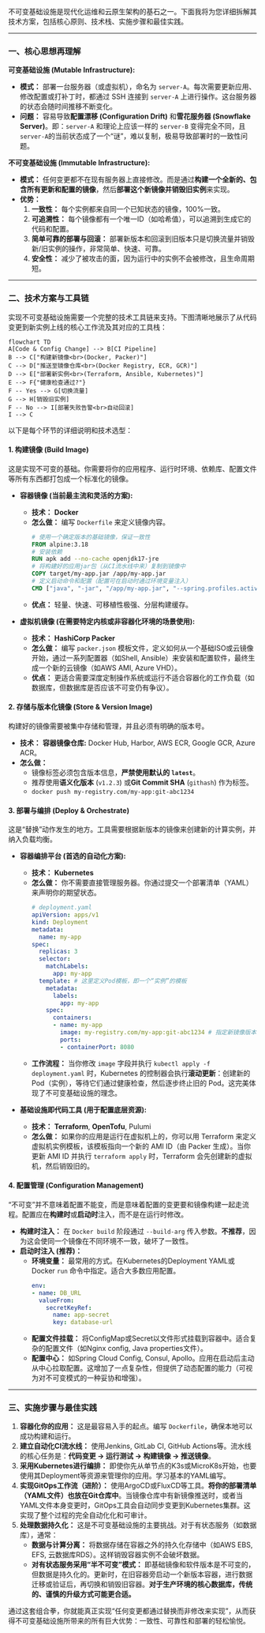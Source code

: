 不可变基础设施是现代化运维和云原生架构的基石之一。下面我将为您详细拆解其技术方案，包括核心原则、技术栈、实施步骤和最佳实践。

---

### 一、核心思想再理解

**可变基础设施 (Mutable Infrastructure):**
*   **模式：** 部署一台服务器（或虚拟机），命名为 `server-A`。每次需要更新应用、修改配置或打补丁时，都通过 SSH 连接到 `server-A` 上进行操作。这台服务器的状态会随时间推移不断变化。
*   **问题：** 容易导致**配置漂移 (Configuration Drift)** 和**雪花服务器 (Snowflake Server)**。即：`server-A` 和理论上应该一样的 `server-B` 变得完全不同，且`server-A`的当前状态成了一个“谜”，难以复制，极易导致部署时的一致性问题。

**不可变基础设施 (Immutable Infrastructure):**
*   **模式：** 任何变更都不在现有服务器上直接修改。而是通过**构建一个全新的、包含所有更新和配置的镜像**，然后**部署这个新镜像并销毁旧实例**来实现。
*   **优势：**
    1.  **一致性：** 每个实例都来自同一个已知状态的镜像，100%一致。
    2.  **可追溯性：** 每个镜像都有一个唯一ID（如哈希值），可以追溯到生成它的代码和配置。
    3.  **简单可靠的部署与回滚：** 部署新版本和回滚到旧版本只是切换流量并销毁新/旧实例的操作，非常简单、快速、可靠。
    4.  **安全性：** 减少了被攻击的面，因为运行中的实例不会被修改，且生命周期短。

---

### 二、技术方案与工具链

实现不可变基础设施需要一个完整的技术工具链来支持。下图清晰地展示了从代码变更到新实例上线的核心工作流及其对应的工具栈：

```mermaid
flowchart TD
A[Code & Config Change] --> B[CI Pipeline]
B --> C["构建新镜像<br>(Docker, Packer)"]
C --> D["推送至镜像仓库<br>(Docker Registry, ECR, GCR)"]
D --> E["部署新实例<br>(Terraform, Ansible, Kubernetes)"]
E --> F{"健康检查通过?"}
F -- Yes --> G[切换流量]
G --> H[销毁旧实例]
F -- No --> I[部署失败告警<br>自动回滚]
I --> C
```

以下是每个环节的详细说明和技术选型：

#### 1. 构建镜像 (Build Image)

这是实现不可变的基础。你需要将你的应用程序、运行时环境、依赖库、配置文件等所有东西都打包成一个标准化的镜像。

*   **容器镜像 (当前最主流和灵活的方案):**
    *   **技术：** **Docker**
    *   **怎么做：** 编写 `Dockerfile` 来定义镜像内容。
        ```dockerfile
        # 使用一个确定版本的基础镜像，保证一致性
        FROM alpine:3.18
        # 安装依赖
        RUN apk add --no-cache openjdk17-jre
        # 将构建好的应用jar包（从CI流水线中来）复制到镜像中
        COPY target/my-app.jar /app/my-app.jar
        # 定义启动命令和配置（配置可在启动时通过环境变量注入）
        CMD ["java", "-jar", "/app/my-app.jar", "--spring.profiles.active=${ENV}"]
        ```
    *   **优点：** 轻量、快速、可移植性极强、分层构建缓存。

*   **虚拟机镜像 (在需要特定内核或非容器化环境的场景使用):**
    *   **技术：** **HashiCorp Packer**
    *   **怎么做：** 编写 `packer.json` 模板文件，定义如何从一个基础ISO或云镜像开始，通过一系列配置器（如Shell, Ansible）来安装和配置软件，最终生成一个新的云镜像（如AWS AMI, Azure VHD）。
    *   **优点：** 更适合需要深度定制操作系统或运行不适合容器化的工作负载（如数据库，但数据库是否应该不可变仍有争议）。

#### 2. 存储与版本化镜像 (Store & Version Image)

构建好的镜像需要被集中存储和管理，并且必须有明确的版本号。

*   **技术：** **容器镜像仓库:** Docker Hub, Harbor, AWS ECR, Google GCR, Azure ACR。
*   **怎么做：**
    *   镜像标签必须包含版本信息，**严禁使用默认的 `latest`**。
    *   推荐使用**语义化版本** (`v1.2.3`) 或**Git Commit SHA** (`githash`) 作为标签。
    *   `docker push my-registry.com/my-app:git-abc1234`

#### 3. 部署与编排 (Deploy & Orchestrate)

这是“替换”动作发生的地方。工具需要根据新版本的镜像来创建新的计算实例，并纳入负载均衡。

*   **容器编排平台 (首选的自动化方案):**
    *   **技术：** **Kubernetes**
    *   **怎么做：** 你不需要直接管理服务器。你通过提交一个部署清单（YAML）来声明你的期望状态。
        ```yaml
        # deployment.yaml
        apiVersion: apps/v1
        kind: Deployment
        metadata:
          name: my-app
        spec:
          replicas: 3
          selector:
            matchLabels:
              app: my-app
          template: # 这里定义Pod模板，即一个“实例”的模板
            metadata:
              labels:
                app: my-app
            spec:
              containers:
              - name: my-app
                image: my-registry.com/my-app:git-abc1234 # 指定新镜像版本
                ports:
                - containerPort: 8080
        ```
    *   **工作流程：** 当你修改 `image` 字段并执行 `kubectl apply -f deployment.yaml` 时，Kubernetes 的控制器会执行**滚动更新**：创建新的 Pod（实例），等待它们通过健康检查，然后逐步终止旧的 Pod。这完美体现了不可变基础设施的理念。

*   **基础设施即代码工具 (用于配置底层资源):**
    *   **技术：** **Terraform**, **OpenTofu**, Pulumi
    *   **怎么做：** 如果你的应用是运行在虚拟机上的，你可以用 Terraform 来定义虚拟机实例模板，该模板指向一个新的 AMI ID（由 Packer 生成）。当你更新 AMI ID 并执行 `terraform apply` 时，Terraform 会先创建新的虚拟机，然后销毁旧的。

#### 4. 配置管理 (Configuration Management)

“不可变”并不意味着配置不能变，而是意味着配置的变更要和镜像构建一起走流程。配置应在**构建时**或**启动时**注入，而不是在运行时修改。

*   **构建时注入：** 在 `Docker build` 阶段通过 `--build-arg` 传入参数。**不推荐**，因为这会使同一个镜像在不同环境不一致，破坏了一致性。
*   **启动时注入 (推荐)：**
    *   **环境变量：** 最常用的方式。在Kubernetes的Deployment YAML或Docker `run` 命令中指定。适合大多数应用配置。
        ```yaml
        env:
        - name: DB_URL
          valueFrom:
            secretKeyRef:
              name: app-secret
              key: database-url
        ```
    *   **配置文件挂载：** 将ConfigMap或Secret以文件形式挂载到容器中。适合复杂的配置文件（如Nginx config, Java properties文件）。
    *   **配置中心：** 如Spring Cloud Config, Consul, Apollo。应用在启动后主动从中心拉取配置。这增加了一点复杂性，但提供了动态配置的能力（可视为对不可变模式的一种妥协和增强）。

---

### 三、实施步骤与最佳实践

1.  **容器化你的应用：** 这是最容易入手的起点。编写 `Dockerfile`，确保本地可以成功构建和运行。
2.  **建立自动化CI流水线：** 使用Jenkins, GitLab CI, GitHub Actions等。流水线的核心任务是：**代码变更 -> 运行测试 -> 构建镜像 -> 推送镜像**。
3.  **采用Kubernetes进行编排：** 即使你先从单节点的K3s或MicroK8s开始，也要使用其Deployment等资源来管理你的应用。学习基本的YAML编写。
4.  **实现GitOps工作流（进阶）：** 使用ArgoCD或FluxCD等工具。**将你的部署清单（YAML文件）也放在Git仓库中**。当镜像仓库中有新镜像推送时，或者当YAML文件本身变更时，GitOps工具会自动同步变更到Kubernetes集群。这实现了整个过程的完全自动化化和可审计。
5.  **处理数据持久化：** 这是不可变基础设施的主要挑战。对于有状态服务（如数据库），通常：
    *   **数据与计算分离：** 将数据存储在容器之外的持久化存储中（如AWS EBS, EFS, 云数据库RDS）。这样销毁容器实例不会破坏数据。
    *   **对有状态服务采用“半不可变”模式：** 即基础镜像和软件版本是不可变的，但数据是持久化的。更新时，在旧容器旁启动一个新版本容器，进行数据迁移或验证后，再切换和销毁旧容器。**对于生产环境的核心数据库，传统的、谨慎的升级方式可能更合适。**

通过这套组合拳，你就能真正实现“任何变更都通过替换而非修改来实现”，从而获得不可变基础设施所带来的所有巨大优势：一致性、可靠性和部署的轻松愉悦。